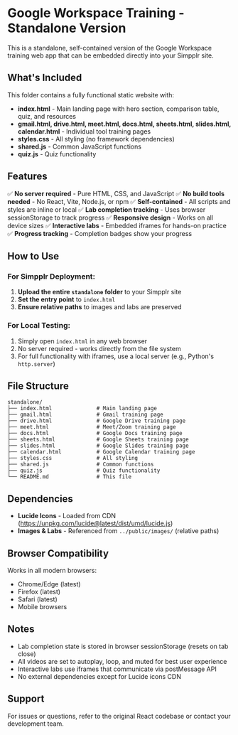 # Google Workspace Training - Standalone Version

This is a standalone, self-contained version of the Google Workspace training web app that can be embedded directly into your Simpplr site.

## What's Included

This folder contains a fully functional static website with:

- **index.html** - Main landing page with hero section, comparison table, quiz, and resources
- **gmail.html, drive.html, meet.html, docs.html, sheets.html, slides.html, calendar.html** - Individual tool training pages
- **styles.css** - All styling (no framework dependencies)
- **shared.js** - Common JavaScript functions
- **quiz.js** - Quiz functionality

## Features

✅ **No server required** - Pure HTML, CSS, and JavaScript
✅ **No build tools needed** - No React, Vite, Node.js, or npm
✅ **Self-contained** - All scripts and styles are inline or local
✅ **Lab completion tracking** - Uses browser sessionStorage to track progress
✅ **Responsive design** - Works on all device sizes
✅ **Interactive labs** - Embedded iframes for hands-on practice
✅ **Progress tracking** - Completion badges show your progress

## How to Use

### For Simpplr Deployment:

1. **Upload the entire `standalone` folder** to your Simpplr site
2. **Set the entry point** to `index.html`
3. **Ensure relative paths** to images and labs are preserved

### For Local Testing:

1. Simply open `index.html` in any web browser
2. No server required - works directly from the file system
3. For full functionality with iframes, use a local server (e.g., Python's `http.server`)

## File Structure

```
standalone/
├── index.html              # Main landing page
├── gmail.html              # Gmail training page
├── drive.html              # Google Drive training page
├── meet.html               # Meet/Zoom training page
├── docs.html               # Google Docs training page
├── sheets.html             # Google Sheets training page
├── slides.html             # Google Slides training page
├── calendar.html           # Google Calendar training page
├── styles.css              # All styling
├── shared.js               # Common functions
├── quiz.js                 # Quiz functionality
└── README.md               # This file
```

## Dependencies

- **Lucide Icons** - Loaded from CDN (https://unpkg.com/lucide@latest/dist/umd/lucide.js)
- **Images & Labs** - Referenced from `../public/images/` (relative paths)

## Browser Compatibility

Works in all modern browsers:
- Chrome/Edge (latest)
- Firefox (latest)
- Safari (latest)
- Mobile browsers

## Notes

- Lab completion state is stored in browser sessionStorage (resets on tab close)
- All videos are set to autoplay, loop, and muted for best user experience
- Interactive labs use iframes that communicate via postMessage API
- No external dependencies except for Lucide icons CDN

## Support

For issues or questions, refer to the original React codebase or contact your development team.